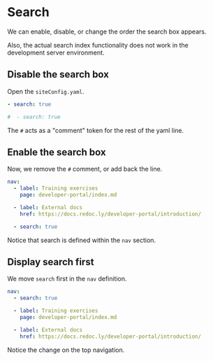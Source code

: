 # Search

We can enable, disable, or change the order the search box appears.

Also, the actual search index functionality does not work in the development server environment.

## Disable the search box

Open the `siteConfig.yaml`.

```yaml before
- search: true
```

```yaml after
#  - search: true
```

The `#` acts as a "comment" token for the rest of the yaml line.

## Enable the search box

Now, we remove the `#` comment, or add back the line.

```yaml
nav:
  - label: Training exercises
    page: developer-portal/index.md

  - label: External docs
    href: https://docs.redoc.ly/developer-portal/introduction/

  - search: true
```

Notice that search is defined within the `nav` section.

## Display search first

We move `search` first in the `nav` definition.

```yaml
nav:
  - search: true

  - label: Training exercises
    page: developer-portal/index.md

  - label: External docs
    href: https://docs.redoc.ly/developer-portal/introduction/
```

Notice the change on the top navigation.
